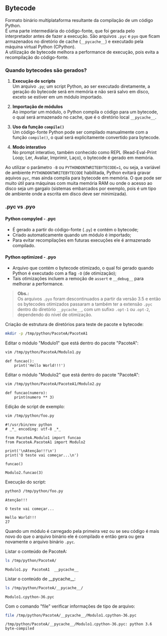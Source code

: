 ## Bytecode

Formato binário multiplataforma resultante da compilação de um código
Python.  
É uma parte intermediária do código-fonte, que foi gerada pelo interpretador
antes de fazer a execução. São arquivos `.pyc` e `pyo` que ficam armazenados
no diretório de cache (`__pycache__`) e executado pela máquina virtual Python
(CPython).  
A utilização de bytecode melhora a performance de execução, pois evita a
recompilação do código-fonte.

### Quando bytecodes são gerados?

1. **Execução de scripts**   
   Um arquivo `.py`; um script Python, ao ser executado diretamente, a geração
   do bytecode será em memória e não será salvo em disco, exceto se estiver em
   um módulo importado.

2. **Importação de módulos**   
   Ao importar um módulo, o Python compila o código para um bytecode, o qual
   será armazenado no cache, que é o diretório local `__pycache__`.

3. **Uso da função `compile()`**  
   Um código-fonte Python pode ser compilado manualmente com a função
   `compile()`, o qual será explicitamente convertido para bytecode.

4. **Modo interativo**  
   No prompt interativo, também conhecido como REPL (Read-Eval-Print Loop;
   Ler, Avaliar, Imprimir, Laço), o bytecode é gerado em memória.

Ao utilizar o parâmetro `-B` ou `PYTHONDONTWRITEBYTECODE=1`, ou seja, a
variável de ambiente `PYTHONDONTWRITEBYTECODE` habilitada, Python evitará
gravar aquivos `pyc`, mas ainda compila para bytecode em memória. O que pode
ser muito útil para máquinas com muita memória RAM ou onde o acesso ao disco
seja um gargalo (sistemas embarcados por exemplo, pois é um tipo de ambiente
onde a escrita em disco deve ser minimizada). 

### .pyc vs .pyo

#### Python compyled - .pyc

- É gerado a partir do código-fonte (`.py`) e contém o bytecode;
- Criado automaticamente quando um módulo é importado;
- Para evitar recompilações em futuras execuções ele é armazenado compilado.

#### Python optimized - .pyo

- Arquivo que contém o bytecode otimizado, o qual foi gerado quando Python é
  executado com a flag `-O` (de otimização);
- Tais otimizações incluem a remoção de `assert` e `__debug__` para melhorar a
  performance.

> **Obs.:**  
> Os arquivos `.pyo` foram descontinuados a partir da versão 3.5 e então os
> bytecodes otimizados passaram a também ter a extensão `.pyc` dentro do
> diretório `__pycache__`, com um sufixo `.opt-1` ou .`opt-2`, dependendo do
> nível de otimização.


   

  
Criação de estrutura de diretórios para teste de pacote e bytecode:

``` bash
mkdir -p /tmp/python/PacoteA/PacoteA1
```

Editar o módulo \"Modulo1\" que está dentro do pacote \"PacoteA\":

``` bash
vim /tmp/python/PacoteA/Modulo1.py
```

``` {.python linenos=""}
def funcao():
    print('Hello World!!!')
```

Editar o módulo \"Modulo2\" que está dentro do pacote \"PacoteA\":

``` bash
vim /tmp/python/PacoteA/PacoteA1/Modulo2.py
```

``` {.python linenos=""}
def funcao(numero):
    print(numero ** 3)
```

Edição de script de exemplo:

``` bash
vim /tmp/python/foo.py
```

``` {.python linenos=""}
#!/usr/bin/env python
# _*_ encoding: utf-8 _*_

from PacoteA.Modulo1 import funcao
from PacoteA.PacoteA1 import Modulo2

print('\nAtenção!!!\n')
print('O teste vai começar...\n')

funcao()

Modulo2.funcao(3)
```

Execução do script:

``` bash
python3 /tmp/python/foo.py
```

``` console
Atenção!!!

O teste vai começar...

Hello World!!!
27
```

Quando um módulo é carregado pela primeira vez ou se seu código é mais novo do
que o arquivo binário ele é compilado e então gera ou gera novamente o arquivo
binário `.pyc`.

Listar o conteúdo de PacoteA:

``` bash
ls /tmp/python/PacoteA/
```

``` console
Modulo1.py  PacoteA1  __pycache__
```

Listar o conteúdo de \_\_pycache\_\_:

``` bash
ls /tmp/python/PacoteA/__pycache__/
```

``` console
Modulo1.cpython-36.pyc
```

Com o comando \"file\" verificar informações de tipo de arquivo:

``` bash
file /tmp/python/PacoteA/__pycache__/Modulo1.cpython-36.pyc
```

``` console
/tmp/python/PacoteA/__pycache__/Modulo1.cpython-36.pyc: python 3.6 byte-compiled
```

